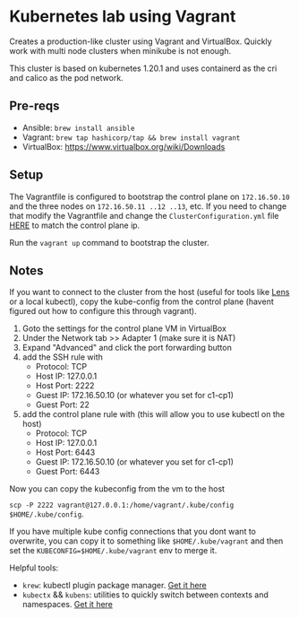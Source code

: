 # Kubernetes lab using Vagrant

Creates a production-like cluster using Vagrant and VirtualBox. Quickly work with multi node clusters when minikube is not enough.

This cluster is based on kubernetes 1.20.1 and uses containerd as the cri and calico as the pod network.

## Pre-reqs

- Ansible: `brew install ansible`
- Vagrant: `brew tap hashicorp/tap && brew install vagrant`
- VirtualBox: https://www.virtualbox.org/wiki/Downloads

## Setup

The Vagrantfile is configured to bootstrap the control plane on `172.16.50.10` and the three nodes on `172.16.50.11 ..12 ..13`, etc. If you need to change that modify the Vagrantfile and change the `ClusterConfiguration.yml` file [HERE](https://github.com/weaverb/k8s-lab/blob/cd3ff6a14afc9b0521e82c163b67ad92a7f5845a/k8s-setup/files/configs/cluster/ClusterConfiguration.yaml#L12) to match the control plane ip.

Run the `vagrant up` command to bootstrap the cluster.

## Notes

If you want to connect to the cluster from the host (useful for tools like [Lens](https://k8slens.dev/) or a local kubectl), copy the kube-config from the control plane (havent figured out how to configure this through vagrant).

1. Goto the settings for the control plane VM in VirtualBox
2. Under the Network tab >> Adapter 1 (make sure it is NAT)
3. Expand "Advanced" and click the port forwarding button
4. add the SSH rule with
   - Protocol: TCP
   - Host IP: 127.0.0.1
   - Host Port: 2222
   - Guest IP: 172.16.50.10 (or whatever you set for c1-cp1)
   - Guest Port: 22
5. add the control plane rule with (this will allow you to use kubectl on the host)
   - Protocol: TCP
   - Host IP: 127.0.0.1
   - Host Port: 6443
   - Guest IP: 172.16.50.10 (or whatever you set for c1-cp1)
   - Guest Port: 6443

Now you can copy the kubeconfig from the vm to the host

`scp -P 2222 vagrant@127.0.0.1:/home/vagrant/.kube/config $HOME/.kube/config`.

If you have multiple kube config connections that you dont want to overwrite, you can copy it to something like `$HOME/.kube/vagrant` and then set the `KUBECONFIG=$HOME/.kube/vagrant` env to merge it.

Helpful tools:

- `krew`: kubectl plugin package manager. [Get it here](https://github.com/kubernetes-sigs/krew/)
- `kubectx` && `kubens`: utilities to quickly switch between contexts and namespaces. [Get it here](https://github.com/ahmetb/kubectx)

